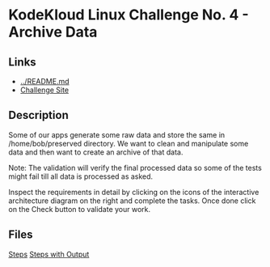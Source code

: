 # KodeKloud Linux Challenge No. 4 - Archive Data

## Links

- [../README.md](../README.md)
- [Challenge Site](https://kodekloud.com/topic/linux-challenge-4/)

## Description

Some of our apps generate some raw data and store the same in
/home/bob/preserved directory. We want to clean and manipulate some data and
then want to create an archive of that data.

Note: The validation will verify the final processed data so some of the tests
might fail till all data is processed as asked.

Inspect the requirements in detail by clicking on the icons of the interactive
architecture diagram on the right and complete the tasks. Once done click on
the Check button to validate your work.

## Files

[Steps](steps.md)
[Steps with Output](output.md)
